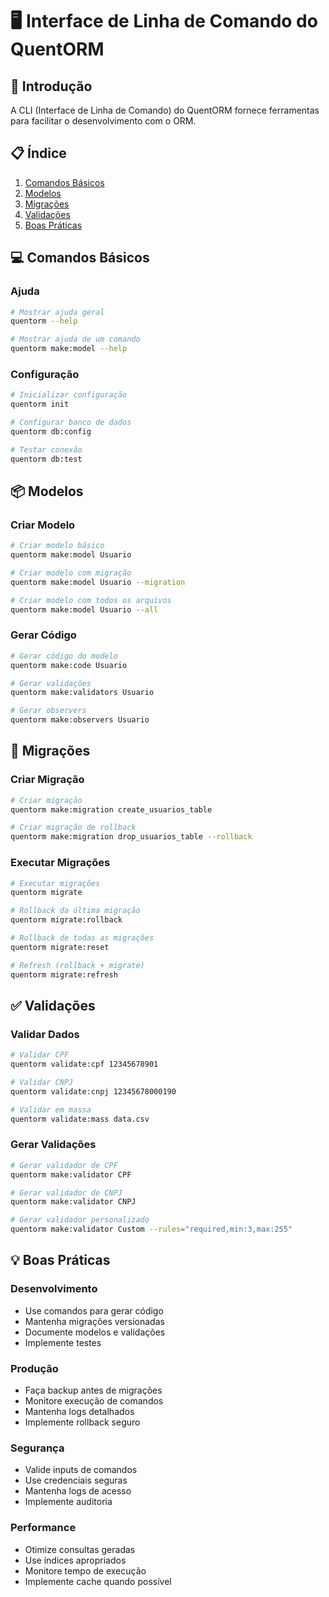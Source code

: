 # 🖥️ Interface de Linha de Comando do QuentORM

## 🎯 Introdução

A CLI (Interface de Linha de Comando) do QuentORM fornece ferramentas para facilitar o desenvolvimento com o ORM.

## 📋 Índice

1. [Comandos Básicos](#comandos-básicos)
2. [Modelos](#modelos)
3. [Migrações](#migrações)
4. [Validações](#validações)
5. [Boas Práticas](#boas-práticas)

## 💻 Comandos Básicos

### Ajuda
```bash
# Mostrar ajuda geral
quentorm --help

# Mostrar ajuda de um comando
quentorm make:model --help
```

### Configuração
```bash
# Inicializar configuração
quentorm init

# Configurar banco de dados
quentorm db:config

# Testar conexão
quentorm db:test
```

## 📦 Modelos

### Criar Modelo
```bash
# Criar modelo básico
quentorm make:model Usuario

# Criar modelo com migração
quentorm make:model Usuario --migration

# Criar modelo com todos os arquivos
quentorm make:model Usuario --all
```

### Gerar Código
```bash
# Gerar código do modelo
quentorm make:code Usuario

# Gerar validações
quentorm make:validators Usuario

# Gerar observers
quentorm make:observers Usuario
```

## 🔄 Migrações

### Criar Migração
```bash
# Criar migração
quentorm make:migration create_usuarios_table

# Criar migração de rollback
quentorm make:migration drop_usuarios_table --rollback
```

### Executar Migrações
```bash
# Executar migrações
quentorm migrate

# Rollback da última migração
quentorm migrate:rollback

# Rollback de todas as migrações
quentorm migrate:reset

# Refresh (rollback + migrate)
quentorm migrate:refresh
```

## ✅ Validações

### Validar Dados
```bash
# Validar CPF
quentorm validate:cpf 12345678901

# Validar CNPJ
quentorm validate:cnpj 12345678000190

# Validar em massa
quentorm validate:mass data.csv
```

### Gerar Validações
```bash
# Gerar validador de CPF
quentorm make:validator CPF

# Gerar validador de CNPJ
quentorm make:validator CNPJ

# Gerar validador personalizado
quentorm make:validator Custom --rules="required,min:3,max:255"
```

## 💡 Boas Práticas

### Desenvolvimento

- Use comandos para gerar código
- Mantenha migrações versionadas
- Documente modelos e validações
- Implemente testes

### Produção

- Faça backup antes de migrações
- Monitore execução de comandos
- Mantenha logs detalhados
- Implemente rollback seguro

### Segurança

- Valide inputs de comandos
- Use credenciais seguras
- Mantenha logs de acesso
- Implemente auditoria

### Performance

- Otimize consultas geradas
- Use índices apropriados
- Monitore tempo de execução
- Implemente cache quando possível 